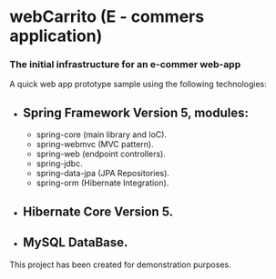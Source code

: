 # webCarrito (E - commers application)
### The initial infrastructure for an e-commer web-app

A quick web app prototype sample using the following technologies: 

- ## Spring Framework Version 5, modules:

    - spring-core (main library and IoC).
    - spring-webmvc (MVC pattern).
    - spring-web (endpoint controllers).
    - spring-jdbc.
    - spring-data-jpa (JPA Repositories).
    - spring-orm (Hibernate Integration).

- ## Hibernate Core Version 5.

- ## MySQL DataBase.

This project has been created for demonstration purposes.

